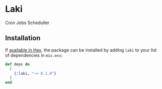 # Laki

Cron Jobs Scheduller

## Installation

If [available in Hex](https://hex.pm/docs/publish), the package can be installed
by adding `laki` to your list of dependencies in `mix.exs`:

```elixir
def deps do
  [
    {:laki, "~> 0.1.0"}
  ]
end
```
